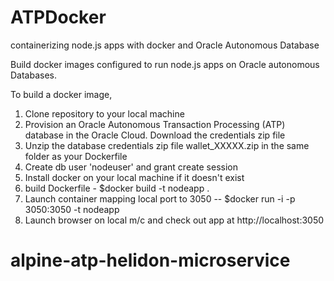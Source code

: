 # ATPDocker
containerizing node.js apps with docker and Oracle Autonomous Database

Build docker images configured to run node.js apps on Oracle autonomous Databases.

To build a docker image, 

1. Clone repository to your local machine
2. Provision an Oracle Autonomous Transaction Processing (ATP) database in the Oracle Cloud. Download the credentials zip file
3. Unzip the database credentials zip file wallet_XXXXX.zip in the same folder as your Dockerfile
4. Create db user 'nodeuser' and grant create session
4. Install docker on your local machine if it doesn't exist
5. build Dockerfile - $docker build -t nodeapp .
6. Launch container mapping local port to 3050 -- $docker run -i -p 3050:3050 -t nodeapp
7. Launch browser on local m/c and check out app at http://localhost:3050
# alpine-atp-helidon-microservice
